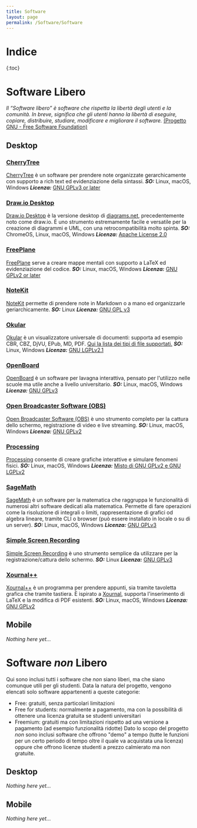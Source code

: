```yaml
---
title: Software
layout: page
permalink: /Software/Software
--- 
```

# Indice
{:toc}

# Software Libero
_Il “Software libero” è software che rispetta la libertà degli utenti e la comunità. In breve, significa che gli utenti hanno la libertà di eseguire, copiare, distribuire, studiare, modificare e migliorare il software._ [(Progetto GNU - Free Software Foundation)](https://www.gnu.org/philosophy/free-sw.html)

## Desktop

### [CherryTree](https://www.giuspen.com/cherrytree/)
[CherryTree](https://www.giuspen.com/cherrytree/) è un software per prendere note organizzate gerarchicamente con supporto a rich text ed evidenziazione della sintassi.
___SO:___ Linux, macOS, Windows     ___Licenza:___ [GNU GPLv3 or later](https://github.com/giuspen/cherrytree/blob/master/license.txt)

### [Draw.io Desktop](https://github.com/jgraph/drawio-desktop)
[Draw.io Desktop](https://github.com/jgraph/drawio-desktop) è la versione desktop di [diagrams.net](https://www.diagrams.net/), precedentemente noto come draw.io. È uno strumento estremamente facile e versatile per la creazione di diagrammi e UML, con una retrocompatibilità molto spinta.
___SO:___ ChromeOS, Linux, macOS, Windows     ___Licenza:___ [Apache License 2.0](https://github.com/jgraph/drawio-desktop/blob/dev/LICENSE)

### [FreePlane](https://www.freeplane.org/wiki/index.php/Home)
[FreePlane](https://www.freeplane.org/wiki/index.php/Home) serve a creare mappe mentali con supporto a LaTeX ed evidenziazione del codice.
___SO:___ Linux, macOS, Windows     ___Licenza:___ [GNU GPLv2 or later](https://www.gnu.org/licenses/old-licenses/gpl-2.0.html)

### [NoteKit](https://github.com/blackhole89/notekit)
[NoteKit](https://github.com/blackhole89/notekit) permette di prendere note in Markdown o a mano ed organizzarle geriarchicamente. 
___SO:___ Linux     ___Licenza:___ [GNU GPL v3](https://github.com/blackhole89/notekit/blob/master/LICENSE)

### [Okular](https://okular.kde.org/it/)
[Okular](https://okular.kde.org/it/) è un visualizzatore universale di documenti: supporta ad esempio CBR, CBZ, DjVU, EPub, MD, PDF. [Qui la lista dei tipi di file supportati.](https://okular.kde.org/it/formats/)
___SO:___ Linux, Windows     ___Licenza:___ [GNU LGPLv2.1](https://api.kde.org/okular/html/licenses.html)

### [OpenBoard](https://openboard.ch/index.it.html)
[OpenBoard](https://openboard.ch/index.it.html) è un software per lavagna interattiva, pensato per l'utilizzo nelle scuole ma utile anche a livello universitario.
___SO:___ Linux, macOS, Windows     ___Licenza:___ [GNU GPLv3](https://github.com/OpenBoard-org/OpenBoard/blob/master/LICENSE)

### [Open Broadcaster Software (OBS)](https://obsproject.com/)
[Open Broadcaster Software (OBS)](https://obsproject.com/) è uno strumento completo per la cattura dello schermo, registrazione di video e live streaming.
___SO:___ Linux, macOS, Windows     ___Licenza:___ [GNU GPLv2](https://github.com/obsproject/obs-studio/blob/master/COPYING)

### [Processing](https://processing.org/)
[Processing](https://processing.org/) consente di creare grafiche interattive e simulare fenomeni fisici.
___SO:___ Linux, macOS, Windows     ___Licenza:___ [Misto di GNU GPLv2 e GNU LGPLv2](https://github.com/processing/processing/blob/master/license.txt)

### [SageMath](https://www.sagemath.org/)
[SageMath](https://www.sagemath.org/) è un software per la matematica che raggruppa le funzionalità di numerosi altri software dedicati alla matematica. Permette di fare operazioni come la risoluzione di integrali o limiti, rappresentazione di grafici od algebra lineare, tramite CLI o browser (può essere installato in locale o su di un server).
___SO:___ Linux, macOS, Windows     ___Licenza:___ [GNU GPLv3](https://github.com/sagemath/sage/blob/develop/COPYING.txt)

### [Simple Screen Recording](https://www.maartenbaert.be/simplescreenrecorder/)
[Simple Screen Recording](https://www.maartenbaert.be/simplescreenrecorder/) è uno strumento semplice da utilizzare per la registrazione/cattura dello schermo.
___SO:___ Linux     ___Licenza:___ [GNU GPLv3](https://www.gnu.org/licenses/gpl-3.0.html)

### [Xournal++](https://xournalpp.github.io/)
[Xournal++](https://xournalpp.github.io/) è un programma per prendere appunti, sia tramite tavoletta grafica che tramite tastiera. È ispirato a [Xournal](http://xournal.sourceforge.net/), supporta l'inserimento di LaTeX e la modifica di PDF esistenti.
___SO:___ Linux, macOS, Windows     ___Licenza:___ [GNU GPLv2](https://github.com/xournalpp/xournalpp/blob/master/LICENSE)

## Mobile
_Nothing here yet..._

# Software _non_ Libero 
Qui sono inclusi tutti i software che _non_ siano liberi, ma che siano comunque utili per gli studenti.
Data la natura del progetto, vengono elencati solo software appartenenti a queste categorie:
* Free: gratuiti, senza particolari limitazioni
* Free for students: normalmente a pagamento, ma con la possibilità di ottenere una licenza gratuita se studenti universitari
* Freemium: gratuiti ma con limitazioni rispetto ad una versione a pagamento (ad esempio funzionalità ridotte)
Dato lo scopo del progetto _non_ sono inclusi software che offrono "demo" a tempo (tutte le funzioni per un certo periodo di tempo oltre il quale va acquistata una licenza) oppure che offrono licenze studenti a prezzo calmierato ma non gratuite.

## Desktop
_Nothing here yet..._

## Mobile
_Nothing here yet..._
